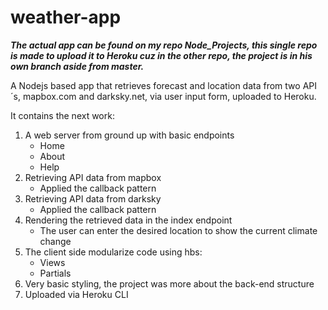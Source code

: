 # weather-app

**_The actual app can be found on my repo Node_Projects, this single repo is made to upload it to Heroku cuz in the other repo, the project is in his own branch aside from master._** 

A Nodejs based app that retrieves forecast and location data from two API´s, mapbox.com and darksky.net, via user input form, uploaded to Heroku.

It contains the next work:
1. A web server from ground up with basic endpoints
   - Home
   - About
   - Help
2. Retrieving API data from mapbox
   - Applied the callback pattern
3. Retrieving API data from darksky
   - Applied the callback pattern
4. Rendering the retrieved data in the index endpoint
   - The user can enter the desired location to show the current climate change
5. The client side modularize code using hbs:
   - Views
   - Partials
6. Very basic styling, the project was more about the back-end structure
7. Uploaded via Heroku CLI
